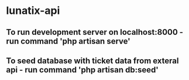 # lunatix-api

## To run development server on localhost:8000 - run command 'php artisan serve'
## To seed database with ticket data from exteral api - run command 'php artisan db:seed'
